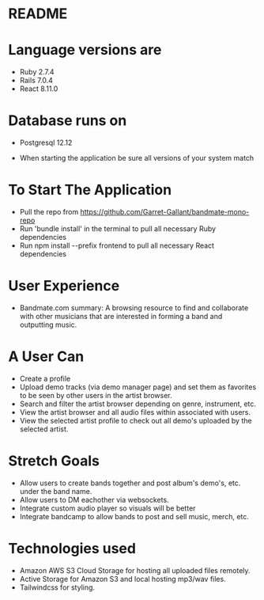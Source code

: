 # README

# Language versions are
* Ruby 2.7.4
* Rails 7.0.4
* React 8.11.0

# Database runs on
* Postgresql 12.12

* When starting the application be sure all versions of your system match

# To Start The Application

* Pull the repo from https://github.com/Garret-Gallant/bandmate-mono-repo
* Run 'bundle install' in the terminal to pull all necessary Ruby dependencies
* Run npm install --prefix frontend to pull all necessary React dependencies

# User Experience

* Bandmate.com summary: 
A browsing resource to find and collaborate with other musicians that are interested in forming a band and outputting music.

# A User Can

* Create a profile
* Upload demo tracks (via demo manager page) and set them as favorites to be seen by other users in the artist browser.
* Search and filter the artist browser depending on genre, instrument, etc.
* View the artist browser and all audio files within associated with users.
* View the selected artist profile to check out all demo's uploaded by the selected artist.

# Stretch Goals

* Allow users to create bands together and post album's demo's, etc. under the band name.
* Allow users to DM eachother via websockets.
* Integrate custom audio player so visuals will be better
* Integrate bandcamp to allow bands to post and sell music, merch, etc.

# Technologies used

* Amazon AWS S3 Cloud Storage for hosting all uploaded files remotely.
* Active Storage for Amazon S3 and local hosting mp3/wav files.
* Tailwindcss for styling.




